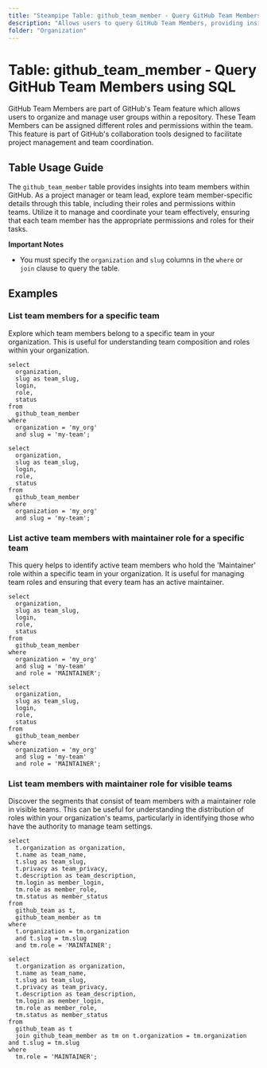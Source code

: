 ```yaml
---
title: "Steampipe Table: github_team_member - Query GitHub Team Members using SQL"
description: "Allows users to query GitHub Team Members, providing insights into team member's details and their roles in specific GitHub teams."
folder: "Organization"
---
```


# Table: github_team_member - Query GitHub Team Members using SQL

GitHub Team Members are part of GitHub's Team feature which allows users to organize and manage user groups within a repository. These Team Members can be assigned different roles and permissions within the team. This feature is part of GitHub's collaboration tools designed to facilitate project management and team coordination.

## Table Usage Guide

The `github_team_member` table provides insights into team members within GitHub. As a project manager or team lead, explore team member-specific details through this table, including their roles and permissions within teams. Utilize it to manage and coordinate your team effectively, ensuring that each team member has the appropriate permissions and roles for their tasks.

**Important Notes**
- You must specify the `organization` and `slug` columns in the `where` or `join` clause to query the table.

## Examples

### List team members for a specific team
Explore which team members belong to a specific team in your organization. This is useful for understanding team composition and roles within your organization.

```sql+postgres
select
  organization,
  slug as team_slug,
  login,
  role,
  status
from
  github_team_member
where
  organization = 'my_org'
  and slug = 'my-team';
```

```sql+sqlite
select
  organization,
  slug as team_slug,
  login,
  role,
  status
from
  github_team_member
where
  organization = 'my_org'
  and slug = 'my-team';
```

### List active team members with maintainer role for a specific team
This query helps to identify active team members who hold the 'Maintainer' role within a specific team in your organization. It is useful for managing team roles and ensuring that every team has an active maintainer.

```sql+postgres
select
  organization,
  slug as team_slug,
  login,
  role,
  status
from
  github_team_member
where
  organization = 'my_org'
  and slug = 'my-team'
  and role = 'MAINTAINER';
```

```sql+sqlite
select
  organization,
  slug as team_slug,
  login,
  role,
  status
from
  github_team_member
where
  organization = 'my_org'
  and slug = 'my-team'
  and role = 'MAINTAINER';
```

### List team members with maintainer role for visible teams
Discover the segments that consist of team members with a maintainer role in visible teams. This can be useful for understanding the distribution of roles within your organization's teams, particularly in identifying those who have the authority to manage team settings.

```sql+postgres
select
  t.organization as organization,
  t.name as team_name,
  t.slug as team_slug,
  t.privacy as team_privacy,
  t.description as team_description,
  tm.login as member_login,
  tm.role as member_role,
  tm.status as member_status
from
  github_team as t,
  github_team_member as tm
where
  t.organization = tm.organization
  and t.slug = tm.slug
  and tm.role = 'MAINTAINER';
```

```sql+sqlite
select
  t.organization as organization,
  t.name as team_name,
  t.slug as team_slug,
  t.privacy as team_privacy,
  t.description as team_description,
  tm.login as member_login,
  tm.role as member_role,
  tm.status as member_status
from
  github_team as t
  join github_team_member as tm on t.organization = tm.organization and t.slug = tm.slug
where
  tm.role = 'MAINTAINER';
```